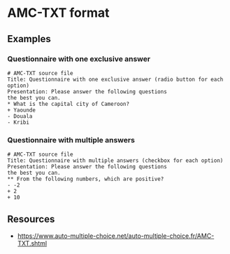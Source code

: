 # AMC-TXT format

## Examples
### Questionnaire with one exclusive answer
```
# AMC-TXT source file
Title: Questionnaire with one exclusive answer (radio button for each option)
Presentation: Please answer the following questions
the best you can.
* What is the capital city of Cameroon?
+ Yaounde
- Douala
- Kribi
```
### Questionnaire with multiple answers 
```
# AMC-TXT source file
Title: Questionnaire with multiple answers (checkbox for each option)
Presentation: Please answer the following questions
the best you can.
** From the following numbers, which are positive?
- -2
+ 2
+ 10
```

## Resources
- https://www.auto-multiple-choice.net/auto-multiple-choice.fr/AMC-TXT.shtml
